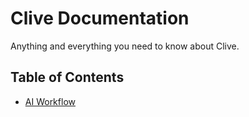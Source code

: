 # Clive Documentation

Anything and everything you need to know about Clive.

## Table of Contents

- [AI Workflow](./ai_workflow.md)
